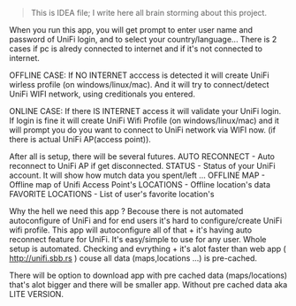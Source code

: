 > This is IDEA file; I write here all brain storming about this project.

When you run this app, you will get prompt to enter user name and password of UniFi login, and to select your country/language...
There is 2 cases if pc is alredy connected to internet and if it's not connected to internet.

OFFLINE CASE:
If NO INTERNET acccess is detected it will create UniFi wirless profile (on windows/linux/mac). And it will try to connect/detect UniFi WIFI network, using creditionals you entered.

ONLINE CASE:
If there IS INTERNET access it will validate your UniFi login. If login is fine it will create UniFi Wifi Profile (on windows/linux/mac) and it will prompt you do you want to connect to UniFi network via WIFI now. (if there is actual UniFi AP(access point)). 


After all is setup, there will be several futures.
AUTO RECONNECT - Auto reconnect to UniFi AP if get disconnected.
STATUS - Status of your UniFi account. It will show how mutch data you spent/left  ...
OFFLINE MAP - Offline map of Unifi Access Point's
LOCATIONS - Offline location's data
FAVORITE LOCATIONS - List of user's favorite location's


Why the hell we need this app ?
Becouse there is not automated autoconfigure of UniFi and for end users it's hard to configure/create UniFi wifi profile. This app will autoconfigure all of that + it's having auto reconnect feature for UniFi. It's easy/simple to use for any user. Whole setup is automated. Checking and evrything + it's alot faster than web app ( http://unifi.sbb.rs ) couse all data (maps,locations ...) is pre-cached.

There will be option to download app with pre cached data (maps/locations) that's alot bigger and there will be smaller app. Without pre cached data aka LITE VERSION.

